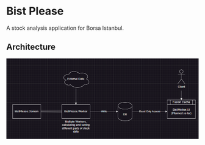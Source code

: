 # Bist Please

A stock analysis application for Borsa Istanbul.

## Architecture 

![architecture](drawings/architecture.png)